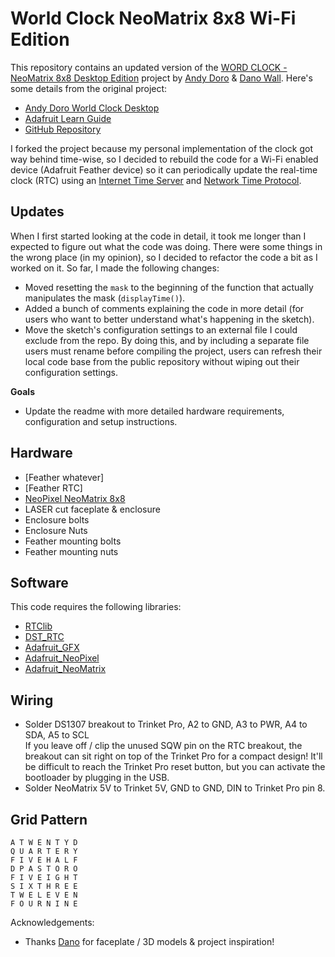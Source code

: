 # World Clock NeoMatrix 8x8 Wi-Fi Edition

This repository contains an updated version of the [WORD CLOCK - NeoMatrix 8x8 Desktop Edition](https://github.com/andydoro/WordClock-NeoMatrix8x8) project by [Andy Doro](https://andydoro.com/) & [Dano Wall](https://github.com/danowall). Here's some details from the original project:

* [Andy Doro World Clock Desktop](https://andydoro.com/wordclockdesktop/)
* [Adafruit Learn Guide](https://learn.adafruit.com/neomatrix-8x8-word-clock/)
* [GitHub Repository](https://github.com/andydoro/WordClock-NeoMatrix8x8)

I forked the project because my personal implementation of the clock got way behind time-wise, so I decided to rebuild the code for a Wi-Fi enabled device (Adafruit Feather device) so it can periodically update the real-time clock (RTC) using an [Internet Time Server](https://tf.nist.gov/tf-cgi/servers.cgi) and [Network Time Protocol](https://en.wikipedia.org/wiki/Network_Time_Protocol). 

## Updates

When I first started looking at the code in detail, it took me longer than I expected to figure out what the code was doing. There were some things in the wrong place (in my opinion), so I decided to refactor the code a bit as I worked on it. So far, I made the following changes:

* Moved resetting the `mask` to the beginning of the function that actually manipulates the mask (`displayTime()`).
* Added a bunch of comments explaining the code in more detail (for users who want to better understand what's happening in the sketch).
* Move the sketch's configuration settings to an external file I could exclude from the repo. By doing this, and by including a separate file users must rename before compiling the project, users can refresh their local code base from the public repository without wiping out their configuration settings. 

**Goals** 

* Update the readme with more detailed hardware requirements, configuration and setup instructions.

## Hardware

- [Feather whatever]
- [Feather RTC]
- [NeoPixel NeoMatrix 8x8](https://www.adafruit.com/products/1487)
- LASER cut faceplate & enclosure
- Enclosure bolts
- Enclosure Nuts
- Feather mounting bolts
- Feather mounting nuts

## Software

This code requires the following libraries:

- [RTClib](https://github.com/adafruit/RTClib)
- [DST_RTC](https://github.com/andydoro/DST_RTC)
- [Adafruit_GFX](https://github.com/adafruit/Adafruit-GFX-Library)
- [Adafruit_NeoPixel](https://github.com/adafruit/Adafruit_NeoPixel)
- [Adafruit_NeoMatrix](https://github.com/adafruit/Adafruit_NeoMatrix)


## Wiring

- Solder DS1307 breakout to Trinket Pro, A2 to GND, A3 to PWR, A4 to SDA, A5 to SCL  
   If you leave off / clip the unused SQW pin on the RTC breakout, the breakout can sit right on top of the Trinket Pro for a compact design! It'll be difficult to reach the Trinket Pro reset button, but you can activate the bootloader by plugging in the USB.
- Solder NeoMatrix 5V to Trinket 5V, GND to GND, DIN to Trinket Pro pin 8.

## Grid Pattern


``` text
A T W E N T Y D
Q U A R T E R Y
F I V E H A L F
D P A S T O R O
F I V E I G H T
S I X T H R E E
T W E L E V E N
F O U R N I N E
```

Acknowledgements:
  - Thanks [Dano](https://github.com/danowall) for faceplate / 3D models & project inspiration! 

